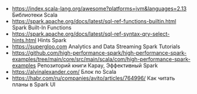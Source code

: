 - https://index.scala-lang.org/awesome?platforms=jvm&languages=2.13 Библиотеки Scala
- https://spark.apache.org/docs/latest/sql-ref-functions-builtin.html Spark Built-In Functions
- https://spark.apache.org/docs/latest/sql-ref-syntax-qry-select-hints.html Hints Spark
- https://supergloo.com Analytics and Data Streaming Spark Tutorials
- https://github.com/high-performance-spark/high-performance-spark-examples/tree/main/core/src/main/scala/com/high-performance-spark-examples Репозиторий книги Карау, Эффективный Spark 
- https://alvinalexander.com/ Блок по Scala
- https://habr.com/ru/companies/avito/articles/764996/ Как читать планы в Spark UI